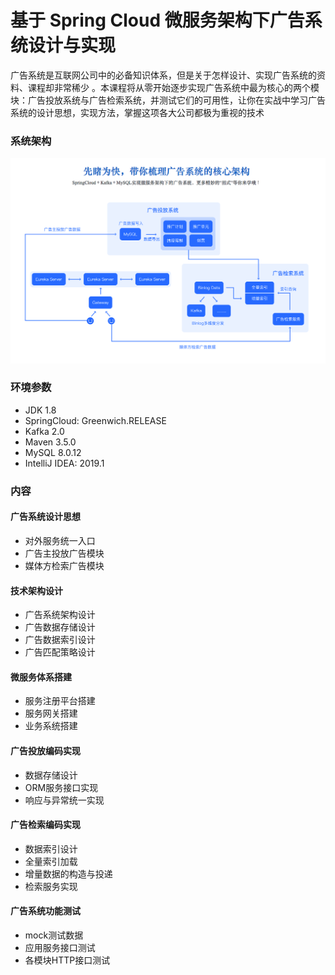# 基于 Spring Cloud 微服务架构下广告系统设计与实现

广告系统是互联网公司中的必备知识体系，但是关于怎样设计、实现广告系统的资料、课程却非常稀少 。本课程将从零开始逐步实现广告系统中最为核心的两个模块：广告投放系统与广告检索系统，并测试它们的可用性，让你在实战中学习广告系统的设计思想，实现方法，掌握这项各大公司都极为重视的技术

### 系统架构

![](ScreenShot1.png)

### 环境参数

- JDK 1.8 
- SpringCloud: Greenwich.RELEASE 
- Kafka 2.0 
- Maven 3.5.0 
- MySQL 8.0.12 
- IntelliJ IDEA: 2019.1

### 内容

#### 广告系统设计思想

- 对外服务统一入口 
- 广告主投放广告模块 
- 媒体方检索广告模块

#### 技术架构设计

- 广告系统架构设计 
- 广告数据存储设计 
- 广告数据索引设计 
- 广告匹配策略设计

#### 微服务体系搭建

- 服务注册平台搭建 
- 服务网关搭建 
- 业务系统搭建

#### 广告投放编码实现

- 数据存储设计 
- ORM服务接口实现 
- 响应与异常统一实现

#### 广告检索编码实现

- 数据索引设计 
- 全量索引加载 
- 增量数据的构造与投递 
- 检索服务实现

#### 广告系统功能测试

- mock测试数据 
- 应用服务接口测试 
- 各模块HTTP接口测试
